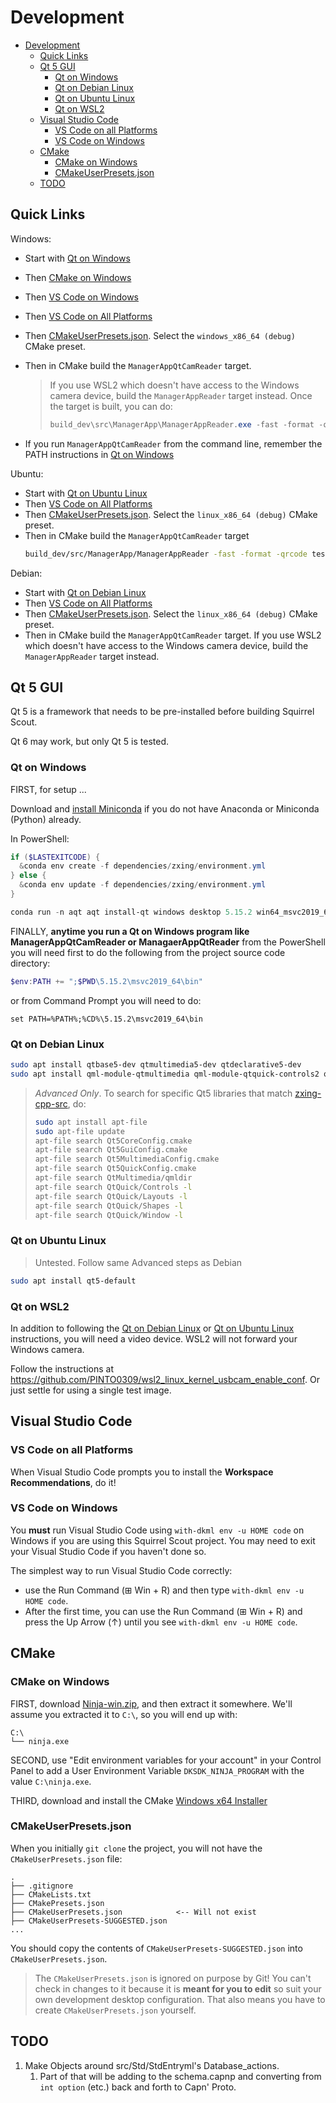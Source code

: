 # Development

- [Development](#development)
  - [Quick Links](#quick-links)
  - [Qt 5 GUI](#qt-5-gui)
    - [Qt on Windows](#qt-on-windows)
    - [Qt on Debian Linux](#qt-on-debian-linux)
    - [Qt on Ubuntu Linux](#qt-on-ubuntu-linux)
    - [Qt on WSL2](#qt-on-wsl2)
  - [Visual Studio Code](#visual-studio-code)
    - [VS Code on all Platforms](#vs-code-on-all-platforms)
    - [VS Code on Windows](#vs-code-on-windows)
  - [CMake](#cmake)
    - [CMake on Windows](#cmake-on-windows)
    - [CMakeUserPresets.json](#cmakeuserpresetsjson)
  - [TODO](#todo)

## Quick Links

Windows:

- Start with [Qt on Windows](#qt-on-windows)
- Then [CMake on Windows](#cmake-on-windows)
- Then [VS Code on Windows](#vs-code-on-windows)
- Then [VS Code on All Platforms](#vs-code-on-all-platforms)
- Then [CMakeUserPresets.json](#cmakeuserpresetsjson). Select the `windows_x86_64 (debug)` CMake preset.
- Then in CMake build the `ManagerAppQtCamReader` target.
  > If you use WSL2 which doesn't have access to the Windows camera device, build the `ManagerAppReader` target instead.
  > Once the target is built, you can do:
  >
  > ```powershell
  > build_dev\src\ManagerApp\ManagerAppReader.exe -fast -format -qrcode tests\Units\ManagerApp\qrcode-7\01-01.png
  > ```

- If you run `ManagerAppQtCamReader` from the command line, remember the PATH instructions in [Qt on Windows](#qt-on-windows)

Ubuntu:

- Start with [Qt on Ubuntu Linux](#qt-on-ubuntu-linux)
- Then [VS Code on All Platforms](#vs-code-on-all-platforms)
- Then [CMakeUserPresets.json](#cmakeuserpresetsjson). Select the `linux_x86_64 (debug)` CMake preset.
- Then in CMake build the `ManagerAppQtCamReader` target
  ```sh
  build_dev/src/ManagerApp/ManagerAppReader -fast -format -qrcode tests/Units/ManagerApp/qrcode-7/01-01.png
  ```

Debian:

- Start with [Qt on Debian Linux](#qt-on-debian-linux)
- Then [VS Code on All Platforms](#vs-code-on-all-platforms)
- Then [CMakeUserPresets.json](#cmakeuserpresetsjson). Select the `linux_x86_64 (debug)` CMake preset.
- Then in CMake build the `ManagerAppQtCamReader` target. If you use WSL2 which doesn't have access to the Windows camera device, build the `ManagerAppReader` target instead.

## Qt 5 GUI

Qt 5 is a framework that needs to be pre-installed before building Squirrel Scout.

Qt 6 may work, but only Qt 5 is tested.

### Qt on Windows

FIRST, for setup ...

Download and [install Miniconda](https://docs.conda.io/projects/miniconda/en/latest/miniconda-install.html)
if you do not have Anaconda or Miniconda (Python) already.

In PowerShell:

```powershell
if ($LASTEXITCODE) {
  &conda env create -f dependencies/zxing/environment.yml
} else {
  &conda env update -f dependencies/zxing/environment.yml
}

conda run -n aqt aqt install-qt windows desktop 5.15.2 win64_msvc2019_64 -m all
```

FINALLY, **anytime you run a Qt on Windows program like ManagerAppQtCamReader or ManagaerAppQtReader**
from the PowerShell you will need first to do the following from the project source code directory:

```powershell
$env:PATH += ";$PWD\5.15.2\msvc2019_64\bin"
```

or from Command Prompt you will need to do:

```dosbatch
set PATH=%PATH%;%CD%\5.15.2\msvc2019_64\bin
```

### Qt on Debian Linux

```sh
sudo apt install qtbase5-dev qtmultimedia5-dev qtdeclarative5-dev
sudo apt install qml-module-qtmultimedia qml-module-qtquick-controls2 qml-module-qtquick-layouts qml-module-qtquick-shapes qml-module-qtquick-window2
```

> *Advanced Only*. To search for specific Qt5 libraries that match
> [zxing-cpp-src](build_dev/_deps/zxing-cpp-src/example/CMakeLists.txt),
> do:
>
> ```sh
> sudo apt install apt-file
> sudo apt-file update
> apt-file search Qt5CoreConfig.cmake
> apt-file search Qt5GuiConfig.cmake
> apt-file search Qt5MultimediaConfig.cmake
> apt-file search Qt5QuickConfig.cmake
> apt-file search QtMultimedia/qmldir
> apt-file search QtQuick/Controls -l
> apt-file search QtQuick/Layouts -l
> apt-file search QtQuick/Shapes -l
> apt-file search QtQuick/Window -l
> ```

### Qt on Ubuntu Linux

> Untested. Follow same Advanced steps as Debian

```sh
sudo apt install qt5-default
```

### Qt on WSL2

In addition to following the [Qt on Debian Linux](#qt-on-debian-linux) or
[Qt on Ubuntu Linux](#qt-on-ubuntu-linux) instructions, you will need
a video device. WSL2 will not forward your Windows camera.

Follow the instructions at <https://github.com/PINTO0309/wsl2_linux_kernel_usbcam_enable_conf>.
Or just settle for using a single test image.

## Visual Studio Code

### VS Code on all Platforms

When Visual Studio Code prompts you to install the **Workspace Recommendations**, do it!

### VS Code on Windows

You **must** run Visual Studio Code using `with-dkml env -u HOME code` on Windows
if you are using this Squirrel Scout project. You may need to exit your Visual Studio Code
if you haven't done so.

The simplest way to run Visual Studio Code correctly:

- use the Run Command (⊞ Win + R) and then type `with-dkml env -u HOME code`.
- After the first time, you can use the Run Command (⊞ Win + R) and press the
  Up Arrow (↑) until you see `with-dkml env -u HOME code`.

## CMake

### CMake on Windows

FIRST, download [Ninja-win.zip](https://github.com/ninja-build/ninja/releases),
and then extract it somewhere. We'll assume you extracted it to `C:\`, so you
will end up with:

```text
C:\
└── ninja.exe
```

SECOND, use "Edit environment variables for your account" in your Control
Panel to add a User Environment Variable `DKSDK_NINJA_PROGRAM` with the
value `C:\ninja.exe`.

THIRD, download and install the CMake [Windows x64 Installer](https://cmake.org/download/)

### CMakeUserPresets.json

When you initially `git clone` the project, you will not have the
`CMakeUserPresets.json` file:

```text
.
├── .gitignore
├── CMakeLists.txt
├── CMakePresets.json
├── CMakeUserPresets.json            <-- Will not exist
├── CMakeUserPresets-SUGGESTED.json
...
```

You should copy the contents of `CMakeUserPresets-SUGGESTED.json` into
`CMakeUserPresets.json`.

> The `CMakeUserPresets.json` is ignored on purpose by Git! You can't
> check in changes to it because it is **meant for you to edit**
> so suit your own development desktop configuration.
> That also means you have to create `CMakeUserPresets.json` yourself.

## TODO

1. Make Objects around src/Std/StdEntryml's Database_actions.
   1. Part of that will be adding to the schema.capnp and converting from `int option` (etc.)
      back and forth to Capn' Proto. 
